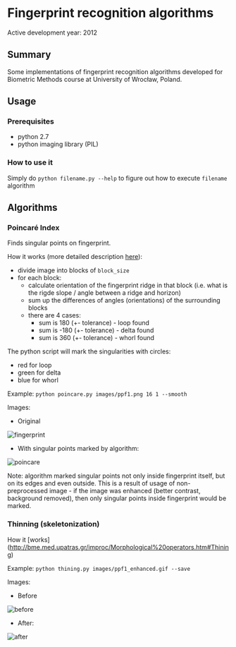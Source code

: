 # Fingerprint recognition algorithms

Active development year: 2012

## Summary
Some implementations of fingerprint recognition algorithms developed for Biometric Methods course at University of Wrocław, Poland.

## Usage

### Prerequisites
* python 2.7
* python imaging library (PIL)

### How to use it
Simply do ```python filename.py --help``` to figure out how to execute ```filename``` algorithm

## Algorithms

### Poincaré Index
Finds singular points on fingerprint. 

How it works (more detailed description [here](http://books.google.pl/books?id=1Wpx25D8qOwC&lpg=PA120&ots=9wRY0Rosb7&dq=poincare%20index%20fingerprint&hl=pl&pg=PA120#v=onepage&q=poincare%20index%20fingerprint&f=false)):
* divide image into blocks of ```block_size```
* for each block: 
    * calculate orientation of the fingerprint ridge in that block (i.e. what is the rigde slope / angle between a ridge and horizon)
    * sum up the differences of angles (orientations) of the surrounding blocks
    * there are 4 cases:
        * sum is 180 (+- tolerance) - loop found
        * sum is -180 (+- tolerance) - delta found
        * sum is 360 (+- tolerance) - whorl found

The python script will mark the singularities with circles:
* red for loop
* green for delta
* blue for whorl
      
Example: ```python poincare.py images/ppf1.png 16 1 --smooth```

Images:
* Original 

![fingerprint](https://raw.github.com/rtshadow/biometrics/master/images/ppf1.png)

* With singular points marked by algorithm: 

![poincare](https://raw.github.com/rtshadow/biometrics/master/images/ppf1_poincare.gif)

Note: algorithm marked singular points not only inside fingerprint itself, but on its edges and even outside. This is a result of usage of non-preprocessed image - if the image was enhanced (better contrast, background removed), then only singular points inside fingerprint would be marked.

### Thinning (skeletonization)

How it [works] (http://bme.med.upatras.gr/improc/Morphological%20operators.htm#Thining)

Example: ```python thining.py images/ppf1_enhanced.gif --save```

Images:
* Before

![before](https://raw.github.com/rtshadow/biometrics/master/images/ppf1_enhanced.gif)

* After:

![after](https://raw.github.com/rtshadow/biometrics/master/images/ppf1_enhanced_thinned.gif)

